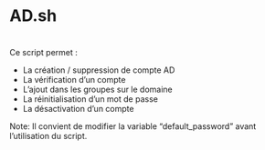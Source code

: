 # AD.sh
# 

Ce script permet :

- La création / suppression de compte AD
- La vérification d’un compte
- L’ajout dans les groupes sur le domaine
- La réinitialisation d’un mot de passe
- La désactivation d’un compte

Note: Il convient de modifier la variable “default_password” avant l’utilisation du script.
